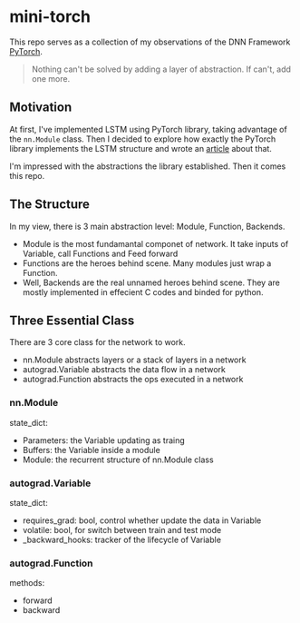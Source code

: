 # mini-torch

This repo serves as a collection of my observations of the DNN Framework [PyTorch](https://pytorch.org).

> Nothing can't be solved by adding a layer of abstraction. If can't, add one more.

## Motivation

At first, I've implemented LSTM using PyTorch library, taking advantage of the `nn.Module` class. Then I decided to explore how exactly the PyTorch library implements the LSTM structure and wrote an [article](https://blog.ddlee.cn/2017/05/29/LSTM-Pytorch%E5%AE%9E%E7%8E%B0/) about that.

I'm impressed with the abstractions the library established. Then it comes this repo.


## The Structure
In my view, there is 3 main abstraction level: Module, Function, Backends.

- Module is the most fundamantal componet of network. It take inputs of Variable, call Functions and Feed forward
- Functions are the heroes behind scene. Many modules just wrap a Function.
- Well, Backends are the real unnamed heroes behind scene. They are mostly implemented in effecient C codes and binded for python.

## Three Essential Class
There are 3 core class for the network to work.

- nn.Module abstracts layers or a stack of layers in a network
- autograd.Variable abstracts the data flow in a network
- autograd.Function abstracts the ops executed in a network

### nn.Module
state_dict:
- Parameters: the Variable updating as traing
- Buffers: the Variable inside a module
- Module: the recurrent structure of nn.Module class
### autograd.Variable
state_dict:
- requires_grad: bool, control whether update the data in Variable
- volatile: bool, for switch between train and test mode
- _backward_hooks: tracker of the lifecycle of Variable

### autograd.Function
methods:
- forward
- backward
